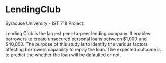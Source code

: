 # LendingClub
Syracuse University - IST 718 Project

Lending Club is the largest peer-to-peer lending company. It enables borrowers to create unsecured personal loans between $1,000 and $40,000. The purpose of this study is to identify the various factors affecting borrowers capability to repay the loan. The expected outcome is to predict the whether the loan will be defaulted or not.
